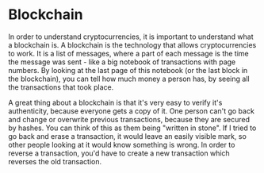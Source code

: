 # Blockchain
In order to understand cryptocurrencies, it is important to understand what a blockchain is. A blockchain is the technology that allows cryptocurrencies to work. It is a list of messages, where a part of each message is the time the message was sent - like a big notebook of transactions with page numbers. By looking at the last page of this notebook (or the last block in the blockchain), you can tell how much money a person has, by seeing all the transactions that took place.

A great thing about a blockchain is that it's very easy to verify it's authenticity, because everyone gets a copy of it. One person can't go back and change or overwrite previous transactions, because they are secured by hashes. You can think of this as them being "written in stone".  If I tried to go back and erase a transaction, it would leave an easily visible mark, so other people looking at it would know something is wrong. In order to reverse a transaction, you'd have to create a new transaction which reverses the old transaction.
